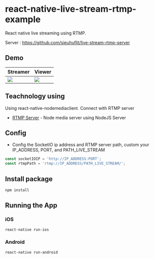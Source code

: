 # react-native-live-stream-rtmp-example

React native live streaming using RTMP.

Server : https://github.com/sieuhuflit/live-stream-rtmp-server

## Demo

| Streamer                                                                                                             | Viewer                                                                                                             |
| -------------------------------------------------------------------------------------------------------------------- | ------------------------------------------------------------------------------------------------------------------ |
| <img src="https://raw.githubusercontent.com/sieuhuflit/react-native-live-stream-rtmp-example/master/streamer.gif" /> | <img src="https://raw.githubusercontent.com/sieuhuflit/react-native-live-stream-rtmp-example/master/viewer.gif" /> |

## Teachnology using

Using react-native-nodemediaclient. Connect with RTMP server

- [RTMP Server](https://github.com/sieuhuflit/live-tream-rtmp-server) - Node media server using NodeJS
  Server

## Config

- Config the SocketIO ip address and RTMP server path, custom your IP_ADDRESS, PORT, and PATH_LIVE_STREAM

```js
const socketIOIP = 'http://IP_ADDRESS:PORT';
const rtmpPath = 'rtmp://IP_ADDRESS/PATH_LIVE_STREAM/';
```

## Install package

```bash
npm install
```

## Running the App

### iOS

```bash
react-native run-ios
```

### Android

```bash
react-native run-android
```
